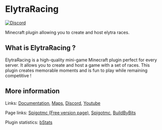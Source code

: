 # ElytraRacing 
[![Discord](https://img.shields.io/discord/798206941746823210?style=flat&logo=discord)](https://discord.com/invite/zBuvh7DctP) 

Minecraft plugin allowing you to create and host elytra races.

## What is ElytraRacing ?

ElytraRacing is a high-quality mini-game Minecraft plugin perfect for every server. It allows you to create and host a game with a set of races. This plugin creates memorable moments and is fun to play while remaining competitive !


## More information

Links: [Documentation](https://chooseit.io/elytraracing), [Maps](https://chooseit.io/elytraracing/lack-of-maps), [Discord](https://discord.com/invite/zBuvh7DctP), [Youtube](https://www.youtube.com/@ElytraRacing)

Page links: 
[Spigotmc (Free version page)](https://www.spigotmc.org/resources/elytraracing-custom-elytra-race-1-9-4-1-20-%E2%9C%85-700-customizable-parameters-free.114063/),
[Spigotmc](https://www.spigotmc.org/resources/elytraracing-custom-elytra-race-1-9-2-1-19-%E2%9C%85-700-customizable-parameters.85278/),
[BuildByBits](https://builtbybit.com/resources/elytraracing-elytra-race-mini-game.19110/)

Plugin statistics: [bStats](https://bstats.org/plugin/bukkit/ElytraRacing/9797)


